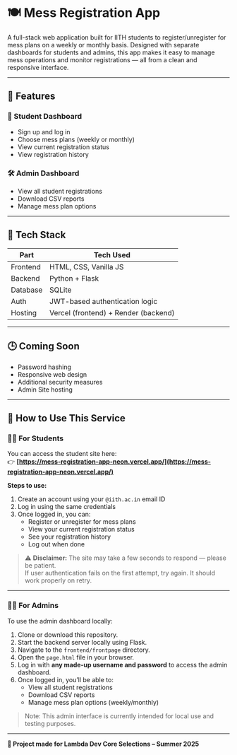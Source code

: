 # 🍽️ Mess Registration App

A full-stack web application built for IITH students to register/unregister for mess plans on a weekly or monthly basis. Designed with separate dashboards for students and admins, this app makes it easy to manage mess operations and monitor registrations — all from a clean and responsive interface.

---

## 📌 Features

### 👤 Student Dashboard

- Sign up and log in  
- Choose mess plans (weekly or monthly)  
- View current registration status  
- View registration history  

### 🛠️ Admin Dashboard

- View all student registrations  
- Download CSV reports  
- Manage mess plan options  

---

## 🧠 Tech Stack

| Part     | Tech Used                        |
| -------- | -------------------------------- |
| Frontend | HTML, CSS, Vanilla JS            |
| Backend  | Python + Flask                   |
| Database | SQLite                           |
| Auth     | JWT-based authentication logic   |
| Hosting  | Vercel (frontend) + Render (backend) |

---

## 🕒 Coming Soon

- Password hashing  
- Responsive web design  
- Additional security measures
- Admin Site hosting

---

## 🚀 How to Use This Service

### 🙋‍♂️ For Students

You can access the student site here:  
👉 **[https://mess-registration-app-neon.vercel.app/](https://mess-registration-app-neon.vercel.app/)**

**Steps to use:**

1. Create an account using your `@iith.ac.in` email ID  
2. Log in using the same credentials  
3. Once logged in, you can:
   - Register or unregister for mess plans  
   - View your current registration status  
   - See your registration history  
   - Log out when done  

> ⚠️ **Disclaimer:** The site may take a few seconds to respond — please be patient.  
> If user authentication fails on the first attempt, try again. It should work properly on retry.

---

### 🧑‍💼 For Admins

To use the admin dashboard locally:

1. Clone or download this repository.
2. Start the backend server locally using Flask.
3. Navigate to the `frontend/frontpage` directory.
4. Open the `page.html` file in your browser.
5. Log in with **any made-up username and password** to access the admin dashboard.
6. Once logged in, you’ll be able to:
   - View all student registrations  
   - Download CSV reports  
   - Manage mess plan options (weekly/monthly)

> Note: This admin interface is currently intended for local use and testing purposes.

---

**📘 Project made for Lambda Dev Core Selections – Summer 2025**
